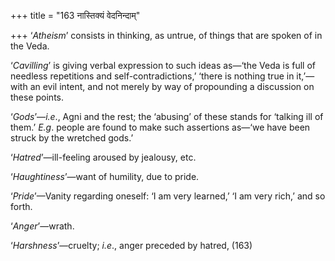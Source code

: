 +++
title = "163 नास्तिक्यं वेदनिन्दाम्"

+++
‘*Atheism*’ consists in thinking, as untrue, of things that are spoken
of in the Veda.

‘*Cavilling*’ is giving verbal expression to such ideas as—‘the Veda is
full of needless repetitions and self-contradictions,’ ‘there is nothing
true in it,’—with an evil intent, and not merely by way of propounding a
discussion on these points.

‘*Gods*’—*i.e*., Agni and the rest; the ‘abusing’ of these stands for
‘talking ill of them.’ *E.g*. people are found to make such assertions
as—‘we have been struck by the wretched gods.’

‘*Hatred*’—ill-feeling aroused by jealousy, etc.

‘*Haughtiness*’—want of humility, due to pride.

‘*Pride*’—Vanity regarding oneself: ‘I am very learned,’ ‘I am very
rich,’ and so forth.

‘*Anger*’—wrath.

‘*Harshness*’—cruelty; *i.e*., anger preceded by hatred, (163)


